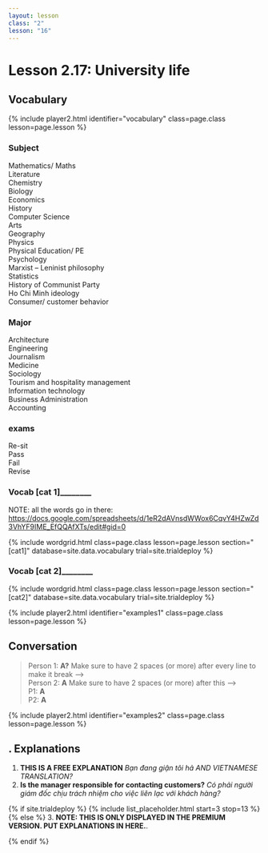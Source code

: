 ```yaml
---
layout: lesson
class: "2"
lesson: "16"
---
```



# Lesson 2.17: University life


## Vocabulary 
{% include player2.html identifier="vocabulary" class=page.class lesson=page.lesson %}
### Subject 
Mathematics/ Maths     
Literature     
Chemistry     
Biology     
Economics     
History     
Computer Science     
Arts     
Geography     
Physics     
Physical Education/ PE     
Psychology     
Marxist – Leninist philosophy     
Statistics      
History of Communist Party            
Ho Chi Minh ideology     
Consumer/ customer behavior      

### Major 
Architecture      
Engineering     
Journalism      
Medicine     
Sociology      
Tourism and hospitality management      
Information technology      
Business Administration      
Accounting      

### exams
Re-sit     
Pass                           
Fail                          
Revise


### ____Vocab [cat 1]____________ 

NOTE: all the words go in there: https://docs.google.com/spreadsheets/d/1eR2dAVnsdWWox6CqvY4HZwZd3VhYF9IME_EfQQAfXTs/edit#gid=0

{% include wordgrid.html 
    class=page.class 
    lesson=page.lesson 
    section="[cat1]"
    database=site.data.vocabulary 
    trial=site.trialdeploy %}


### ____Vocab [cat 2]____________ 

{% include wordgrid.html 
    class=page.class 
    lesson=page.lesson 
    section="[cat2]"
    database=site.data.vocabulary 
    trial=site.trialdeploy %}






{% include player2.html identifier="examples1" class=page.class lesson=page.lesson %}

## Conversation

> Person 1: **A?** Make sure to have 2 spaces (or more) after every line to make it break -->   
> Person 2: **A**   Make sure to have 2 spaces (or more) after this -->   
> P1: **A**  
> P2: **A**  



{% include player2.html identifier="examples2" class=page.class lesson=page.lesson %}
## . Explanations

1. **THIS IS A FREE EXPLANATION**
*Bạn đang giận tôi hả AND VIETNAMESE TRANSLATION?*  
2. **Is the manager responsible for contacting customers?**
*Có phải người giám đốc chịu trách nhiệm cho việc liên lạc với khách hàng?*


{% if site.trialdeploy %}
	{% include list_placeholder.html start=3 stop=13 %}
	{% else %}
3. **NOTE: THIS IS ONLY DISPLAYED IN THE PREMIUM VERSION. PUT EXPLANATIONS IN HERE.**.

  {% endif %}